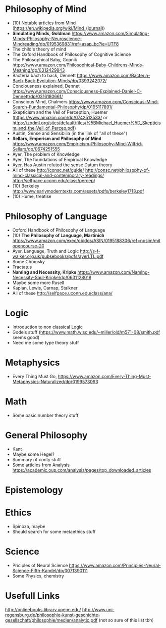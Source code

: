 # Philosophy of Mind
- (10) Notable articles from Mind (https://en.wikipedia.org/wiki/Mind_(journal))
- **Simulating Minds, Goldman** https://www.amazon.com/Simulating-Minds-Philosophy-Neuroscience-Mindreading/dp/0195369831/ref=asap_bc?ie=UTF8
- The child's theory of mind
- The Oxford Handbook of Philosophy of Cognitive Science
- The Philosophical Baby, Gopnik https://www.amazon.com/Philosophical-Baby-Childrens-Minds-Meaning/dp/0312429843
- Bacteria bach to back, Dennett https://www.amazon.com/Bacteria-Bach-Back-Evolution-Minds/dp/0393242072/
- Conciousness explained, Dennet https://www.amazon.com/Consciousness-Explained-Daniel-C-Dennett/dp/0316180661/
- Conscious Mind, Chalmers https://www.amazon.com/Conscious-Mind-Search-Fundamental-Philosophy/dp/0195117891/
- Skepticism and the Veil of Perception, Huemer (https://www.amazon.com/dp/0742512533/ or https://zodml.org/sites/default/files/%5BMichael_Huemer%5D_Skepticism_and_the_Veil_of_Percep.pdf)
- Austin, Sense and Sensibilia (in the link of "all of these")
- **Sellars, Emperism and Philosophy of Mind** https://www.amazon.com/Empiricism-Philosophy-Mind-Wilfrid-Sellars/dp/0674251555
- Ayer, The problem of Knowledge
- Ayer, The foundations of Empirical Knowledge
- Ayer, Has Austin refuted the sense Datum theory
- All of these http://consc.net/guide/ http://consc.net/philosophy-of-mind-classical-and-contemporary-readings/ http://selfpace.uconn.edu/class/percep/
- (10) Berkeley http://www.earlymoderntexts.com/assets/pdfs/berkeley1713.pdf
- (10) Hume, treatise

# Philosophy of Language
- Oxford Handbook of Philosophy of Language
- (10) **The Philosophy of Language, Martinich** https://www.amazon.com/exec/obidos/ASIN/0195188306/ref=nosim/mitopencourse-20
- Ayer, Language, Truth and Logic http://s-f-walker.org.uk/pubsebooks/pdfs/ayerLTL.pdf
- Some Chomsky
- Tractatus
- **Naming and Necessity, Kripke** https://www.amazon.com/Naming-Necessity-Saul-Kripke/dp/0631128018
- Maybe some more Rusell
- Kaplan, Lewis, Carnap, Stalkner
- All of these http://selfpace.uconn.edu/class/ana/

# Logic
- Introduction to non classical Logic
- Godels stuff (https://www.math.wisc.edu/~miller/old/m571-08/smith.pdf seems good)
- Need me some type theory stuff

# Metaphysics
- Every Thing Must Go, https://www.amazon.com/Every-Thing-Must-Metaphysics-Naturalized/dp/0199573093

# Math
- Some basic number theory stuff

# General Philosophy
- Kant
- Maybe some Hegel?
- Summary of conty stuff
- Some articles from Analysis https://academic.oup.com/analysis/pages/top_downloaded_articles

# Epistemology

# Ethics
- Spinoza, maybe
- Should search for some metaethics stuff

# Science 
- Priciples of Neural Science https://www.amazon.com/Principles-Neural-Science-Fifth-Kandel/dp/0071390111
- Some Physics, chemistry

# Usefull Links
http://onlinebooks.library.upenn.edu/
http://www.uni-regensburg.de/philosophie-kunst-geschichte-gesellschaft/philosophie/medien/analytic.pdf (not so sure of this list tbh)
